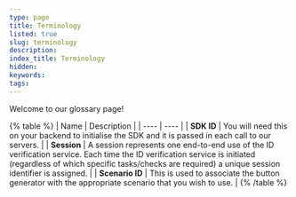 ```yaml
---
type: page
title: Terminology
listed: true
slug: terminology
description: 
index_title: Terminology
hidden: 
keywords: 
tags: 
---
```


Welcome to our glossary page! 

{% table %}
| Name | Description | 
| ---- | ---- | 
| **SDK ID** | You will need this on your backend to initialise the SDK and it is passed in each call to our servers. | 
| **Session** | A session represents one end-to-end use of the ID verification service. Each time the ID verification service is initiated (regardless of which specific tasks/checks are required) a unique session identifier is assigned. | 
| **Scenario ID** | This is used to associate the button generator with the appropriate scenario that you wish to use. | 
{% /table %}